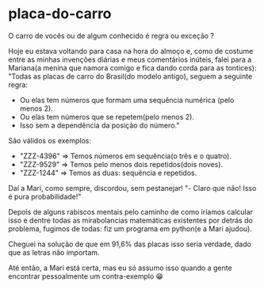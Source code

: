 # placa-do-carro
O carro de vocês ou de algum conhecido é regra ou exceção ?

Hoje eu estava voltando para casa na hora do almoço e, como de costume entre as minhas invenções diárias e meus comentários inúteis, falei para a Mariana(a menina que namora comigo e fica dando corda para as tontices):
"Todas as placas de carro do Brasil(do modelo antigo), seguem a seguinte regra:
- Ou elas tem números que formam uma sequência numérica (pelo menos 2).
- Ou elas tem números que se repetem(pelo menos 2).
- Isso sem a dependência da posição do número."

São válidos os exemplos:
- "ZZZ-4396" => Temos números em sequência(o três e o quatro).
- "ZZZ-9529" => Temos pelo menos dois repetidos(dois noves).
- "ZZZ-1244" => Temos as duas: sequência e repetidos.

Daí a Mari, como sempre, discordou, sem pestanejar!
"- Claro que não! Isso é pura probabilidade!"

Depois de alguns rabiscos mentais pelo caminho de como iríamos calcular isso e dentre todas as mirabolancias matemáticas existentes por detrás do problema, fugimos de todas: fiz um programa em python(e a Mari ajudou).

Cheguei na solução de que em 91,6% das placas isso seria verdade, dado que as letras não importam.

Até então, a Mari está certa, mas eu só assumo isso quando a gente encontrar pessoalmente um contra-exemplo 😁
